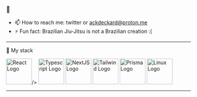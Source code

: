 ### 👋


- 📫 How to reach me: twitter or ackdeckard@proton.me 
- ⚡ Fun fact: Brazilian Jiu-Jitsu is not a Brazilian creation :( 


---

🧰 My stack



<img src="https://cdn.worldvectorlogo.com/logos/react-2.svg" alt="React Logo" width="70" height="70"/>/> <img src="https://cdn.worldvectorlogo.com/logos/typescript.svg" alt="Typescript Logo" width="70" height="70"/> <img src="https://cdn.worldvectorlogo.com/logos/nextjs-2.svg" alt="NextJS Logo" width="70" height="70"  /> <img src="https://cdn.worldvectorlogo.com/logos/tailwind-css-1.svg" alt="Tailwind Logo" width="70" height="70"/> <img src="https://cdn.worldvectorlogo.com/logos/prisma-2.svg" alt="Prisma Logo" width="70" height="70"/> <img src="https://cdn.worldvectorlogo.com/logos/linux-tux.svg" alt="Linux Logo" width="70" height="70"/>

---
